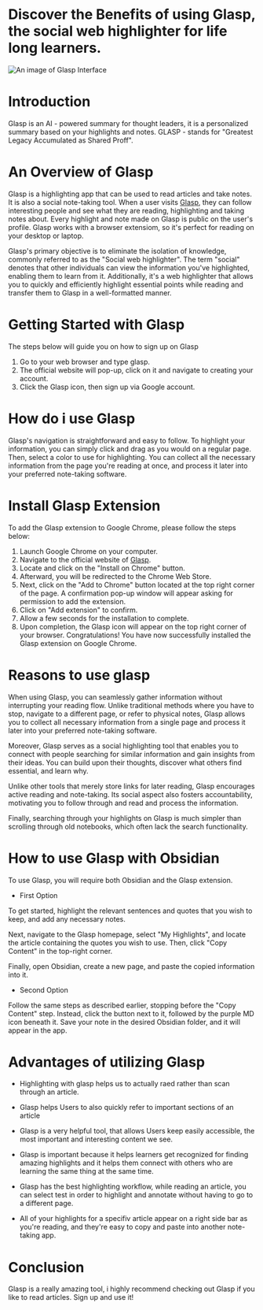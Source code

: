 # Discover the Benefits of using Glasp, the social web highlighter for life long learners.
![An image of Glasp Interface](https://glasp.co/src/img/logo.png)

# Introduction
Glasp is an AI - powered summary for thought leaders, it is a personalized summary based on your highlights
and notes. GLASP - stands for "Greatest Legacy Accumulated as Shared Proff".

# An Overview of Glasp
Glasp is a highlighting app that can be used to read articles and take notes. It is also a social note-taking
tool. When a user visits [Glasp](Glasp.co), they can follow interesting people and see what they are reading, highlighting and taking notes about. Every highlight and note made on Glasp is public on the user's profile. Glasp works with a browser extensiom, so it's perfect for reading on your desktop or laptop. 

Glasp's   primary objective is to eliminate the isolation of knowledge, commonly referred to as the "Social web highlighter". The term "social" denotes that other individuals can view the information you've highlighted, enabling them to learn from it. Additionally, it's a web highlighter that allows you to quickly and efficiently highlight essential points while reading and transfer them to Glasp in a well-formatted manner.

# Getting Started with Glasp
  The steps below will guide you on how to sign up on Glasp
  1. Go to your web browser and type glasp.
  2. The official website will pop-up, click on it and navigate to creating your account.
  3. Click the Glasp icon, then sign up via Google account.

  # How do i use Glasp
Glasp's navigation is straightforward and easy to follow. To highlight your information, you can simply click and drag as you would on a regular page. Then, select a color to use for highlighting. You can collect all the necessary information from the page you're reading at once, and process it later into your preferred note-taking software.

# Install Glasp Extension
To add the Glasp extension to Google Chrome, please follow the steps below:

1. Launch Google Chrome on your computer.
2. Navigate to the official website of [Glasp](glasp.co).
3. Locate and click on the "Install on Chrome" button.
4. Afterward, you will be redirected to the Chrome Web Store.
5. Next, click on the "Add to Chrome" button located at the top right corner of the page.
  A confirmation pop-up window will appear asking for permission to add the extension. 
6. Click on "Add extension" to confirm.
7. Allow a few seconds for the installation to complete.
8. Upon completion, the Glasp icon will appear on the top right corner of your browser.
 Congratulations! You have now successfully installed the Glasp extension on Google Chrome.

# Reasons to use glasp
When using Glasp, you can seamlessly gather information without interrupting your reading flow. Unlike traditional methods where you have to stop, navigate to a different page, or refer to physical notes, Glasp allows you to collect all necessary information from a single page and process it later into your preferred note-taking software.

Moreover, Glasp serves as a social highlighting tool that enables you to connect with people searching for similar information and gain insights from their ideas. You can build upon their thoughts, discover what others find essential, and learn why.

Unlike other tools that merely store links for later reading, Glasp encourages active reading and note-taking. Its social aspect also fosters accountability, motivating you to follow through and read and process the information.

Finally, searching through your highlights on Glasp is much simpler than scrolling through old notebooks, which often lack the search functionality.

# How to use Glasp with Obsidian
To use Glasp, you will require both Obsidian and the Glasp extension.

 * First Option

 To get started, highlight the relevant sentences and quotes that you wish to keep, and add any necessary notes.

Next, navigate to the Glasp homepage, select "My Highlights", and locate the article containing the quotes you wish to use. Then, click "Copy Content" in the top-right corner.

Finally, open Obsidian, create a new page, and paste the copied information into it.

* Second Option

Follow the same steps as described earlier, stopping before the "Copy Content" step. Instead, click the button next to it, followed by the purple MD icon beneath it. Save your note in the desired Obsidian folder, and it will appear in the app.

# Advantages of utilizing Glasp

* Highlighting with glasp helps us to actually raed rather than scan through an article.

* Glasp helps Users to also quickly refer to important sections of an article

* Glasp is a very helpful tool, that allows Users keep easily accessible, the most important and interesting content we see.

* Glasp is important because it helps learners get recognized for finding amazing highlights and it helps them connect with others who are learning the same thing at the same time.

* Glasp has the best highlighting workflow, while reading an article, you can select test in order to highlight and annotate without having to go to a different page.

* All of your highlights for a specifiv article appear on a right side bar as you're reading, and they're easy to copy and paste into another note-taking app.

# Conclusion
Glasp is a really amazing tool, i highly recommend checking out Glasp if you like to read articles. Sign up and use it!